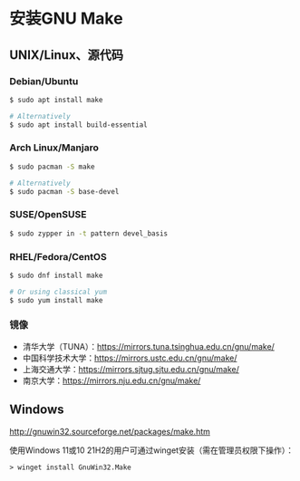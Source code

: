 # 安装GNU Make

## UNIX/Linux、源代码

### Debian/Ubuntu
```bash
$ sudo apt install make

# Alternatively
$ sudo apt install build-essential
```

### Arch Linux/Manjaro

```bash
$ sudo pacman -S make

# Alternatively
$ sudo pacman -S base-devel
```

### SUSE/OpenSUSE
```bash
$ sudo zypper in -t pattern devel_basis
```

### RHEL/Fedora/CentOS
```bash
$ sudo dnf install make

# Or using classical yum
$ sudo yum install make
```

### 镜像
- 清华大学（TUNA）：https://mirrors.tuna.tsinghua.edu.cn/gnu/make/
- 中国科学技术大学：https://mirrors.ustc.edu.cn/gnu/make/
- 上海交通大学：https://mirrors.sjtug.sjtu.edu.cn/gnu/make/
- 南京大学：https://mirrors.nju.edu.cn/gnu/make/

## Windows
http://gnuwin32.sourceforge.net/packages/make.htm

使用Windows 11或10 21H2的用户可通过winget安装（需在管理员权限下操作）：
```powershell-interactive
> winget install GnuWin32.Make
```